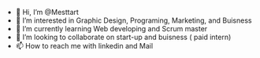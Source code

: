 - 👋 Hi, I’m @Mesttart
- 👀 I’m interested in Graphic Design, Programing, Marketing, and Buisness
- 🌱 I’m currently learning Web developing and Scrum master
- 💞️ I’m looking to collaborate on start-up and buisness ( paid intern)
- 📫 How to reach me with linkedin and Mail

<!---
Mesttart/Mesttart is a ✨ special ✨ repository because its `README.md` (this file) appears on your GitHub profile.
You can click the Preview link to take a look at your changes.
--->
